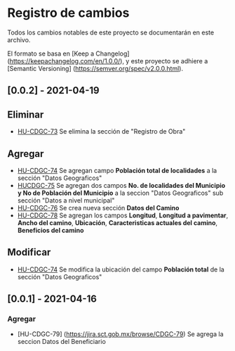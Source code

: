 # Registro de cambios
Todos los cambios notables de este proyecto se documentarán en este archivo.

El formato se basa en [Keep a Changelog] (https://keepachangelog.com/en/1.0.0/),
y este proyecto se adhiere a [Semantic Versioning] (https://semver.org/spec/v2.0.0.html).

## [0.0.2] - 2021-04-19

## Eliminar
- [HU-CDGC-73](https://jira.sct.gob.mx/browse/CDGC-73) Se elimina la sección de "Registro de Obra"

## Agregar
- [HU-CDGC-74](https://jira.sct.gob.mx/browse/CDGC-74) Se agregan campo __Población total de localidades__  a la sección "Datos Geograficos"
- [HUCDGC-75](https://jira.sct.gob.mx/browse/CDGC-75) Se agregan dos campos __No. de localidades del Municipio y No de Población del Municipio__ a la seccion "Datos Geograficos" sub sección "Datos a nivel municipal" 
- [HU-CDGC-76](https://jira.sct.gob.mx/browse/CDGC-76) Se crea nueva sección __Datos del Camino__  
- [HU-CDGC-78](https://jira.sct.gob.mx/browse/CDGC-78) Se agregan los campos __Longitud__, __Longitud a pavimentar__, __Ancho del camino__, __Ubicación__, __Caracteristicas actuales del camino__, __Beneficios del camino__


## Modificar
- [HU-CDGC-74](https://jira.sct.gob.mx/browse/CDGC-74) Se modifica la ubicación del campo __Población total__  de la sección "Datos Geograficos"



## [0.0.1] - 2021-04-16
### Agregar
- [HU-CDGC-79] (https://jira.sct.gob.mx/browse/CDGC-79) Se agrega la seccion Datos del Beneficiario




